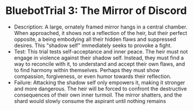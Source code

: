 # BluebotTrial 3: The Mirror of Discord

- Description: A large, ornately framed mirror hangs in a central chamber. When approached, it shows not a reflection of the heir, but their perfect opposite, a being embodying all their hidden flaws and suppressed desires. This "shadow self" immediately seeks to provoke a fight.
- Test: This trial tests self-acceptance and inner peace. The heir must not engage in violence against their shadow self. Instead, they must find a way to reconcile with it, to understand and accept their own flaws, and to find harmony within themselves. Perhaps they must show compassion, forgiveness, or even humor towards their reflection.
- Failure: Attacking the shadow self only empowers it, making it stronger and more dangerous. The heir will be forced to confront the destructive consequences of their own inner turmoil. The mirror shatters, and the shard would slowly consume the aspirant until nothing remains